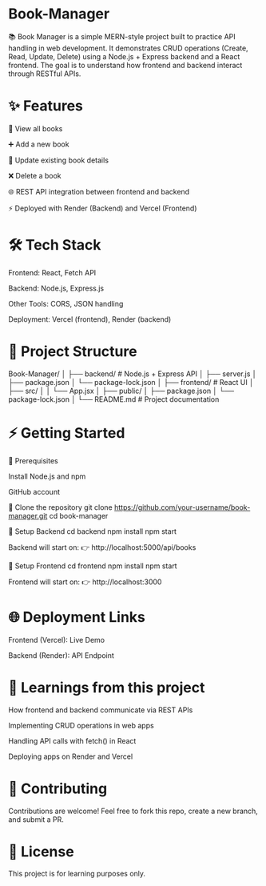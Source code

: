# Book-Manager
📚 Book Manager is a simple MERN-style project built to practice API handling in web development. It demonstrates CRUD operations (Create, Read, Update, Delete) using a Node.js + Express backend and a React frontend. The goal is to understand how frontend and backend interact through RESTful APIs.

# ✨ Features

📖 View all books

➕ Add a new book

📝 Update existing book details

❌ Delete a book

🌐 REST API integration between frontend and backend

⚡ Deployed with Render (Backend) and Vercel (Frontend)

# 🛠️ Tech Stack

Frontend: React, Fetch API

Backend: Node.js, Express.js

Other Tools: CORS, JSON handling

Deployment: Vercel (frontend), Render (backend)

# 📂 Project Structure
Book-Manager/
│
├── backend/               # Node.js + Express API
│   ├── server.js
│   ├── package.json
│   └── package-lock.json
│
├── frontend/              # React UI
│   ├── src/
│   │   └── App.jsx
│   ├── public/
│   ├── package.json
│   └── package-lock.json
│
└── README.md              # Project documentation

# ⚡ Getting Started
🔹 Prerequisites

Install Node.js
 and npm

GitHub account

🔹 Clone the repository
git clone https://github.com/your-username/book-manager.git
cd book-manager

🔹 Setup Backend
cd backend
npm install
npm start


Backend will start on:
👉 http://localhost:5000/api/books

🔹 Setup Frontend
cd frontend
npm install
npm start


Frontend will start on:
👉 http://localhost:3000

# 🌐 Deployment Links

Frontend (Vercel): Live Demo

Backend (Render): API Endpoint

# 📌 Learnings from this project

How frontend and backend communicate via REST APIs

Implementing CRUD operations in web apps

Handling API calls with fetch() in React

Deploying apps on Render and Vercel

# 🤝 Contributing

Contributions are welcome! Feel free to fork this repo, create a new branch, and submit a PR.

# 📜 License

This project is for learning purposes only.
